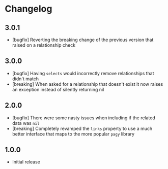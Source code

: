 # Changelog

## 3.0.1

  - [bugfix] Reverting the breaking change of the previous version that raised on a relationship check

## 3.0.0

  - [bugfix] Having `selects` would incorrectly remove relationships that didn't match
  - [breaking] When asked for a relationship that doesn't exist it now raises an exception instead of silently returning nil

## 2.0.0

  - [bugfix] There were some nasty issues when including if the related data was `nil`
  - [breaking] Completely revamped the `links` property to use a much better interface that maps to the more popular `pagy` library


## 1.0.0

  - Initial release
